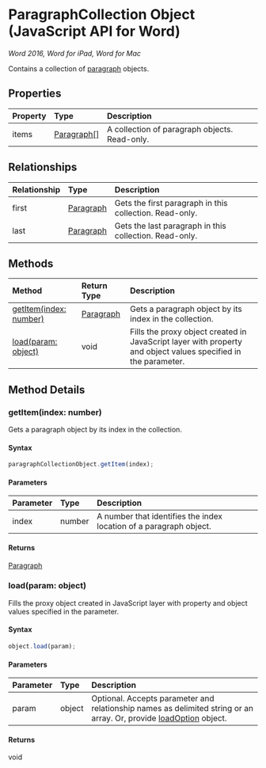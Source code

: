 # ParagraphCollection Object (JavaScript API for Word)

_Word 2016, Word for iPad, Word for Mac_

Contains a collection of [paragraph](paragraph.md) objects.

## Properties

| Property	   | Type	|Description
|:---------------|:--------|:----------|
|items|[Paragraph[]](paragraph.md)|A collection of paragraph objects. Read-only.|

## Relationships
| Relationship | Type	|Description|
|:---------------|:--------|:----------|
|first|[Paragraph](paragraph.md)|Gets the first paragraph in this collection. Read-only.|
|last|[Paragraph](paragraph.md)|Gets the last paragraph in this collection. Read-only.|

## Methods

| Method		   | Return Type	|Description|
|:---------------|:--------|:----------|
|[getItem(index: number)](#getitemindex-number)|[Paragraph](paragraph.md)|Gets a paragraph object by its index in the collection.|
|[load(param: object)](#loadparam-object)|void|Fills the proxy object created in JavaScript layer with property and object values specified in the parameter.|

## Method Details


### getItem(index: number)
Gets a paragraph object by its index in the collection.

#### Syntax
```js
paragraphCollectionObject.getItem(index);
```

#### Parameters
| Parameter	   | Type	|Description|
|:---------------|:--------|:----------|
|index|number|A number that identifies the index location of a paragraph object.|

#### Returns
[Paragraph](paragraph.md)

### load(param: object)
Fills the proxy object created in JavaScript layer with property and object values specified in the parameter.

#### Syntax
```js
object.load(param);
```

#### Parameters
| Parameter	   | Type	|Description|
|:---------------|:--------|:----------|
|param|object|Optional. Accepts parameter and relationship names as delimited string or an array. Or, provide [loadOption](loadoption.md) object.|

#### Returns
void
